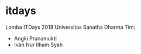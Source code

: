 # itdays
Lomba ITDays 2018 Universitas Sanatha Dharma
Tim:
- Angki Pranamukti
- Ivan Nur Ilham Syah
